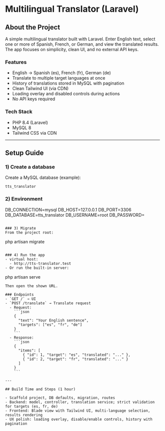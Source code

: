 # Multilingual Translator (Laravel)

## About the Project
A simple multilingual translator built with Laravel. Enter English text, select one or more of Spanish, French, or German, and view the translated results. The app focuses on simplicity, clean UI, and no external API keys.

### Features
- English → Spanish (es), French (fr), German (de)
- Translate to multiple target languages at once
- History of translations stored in MySQL with pagination
- Clean Tailwind UI (via CDN)
- Loading overlay and disabled controls during actions
- No API keys required

### Tech Stack
- PHP 8.4 (Laravel)
- MySQL 8
- Tailwind CSS via CDN

---

## Setup Guide

### 1) Create a database
Create a MySQL database (example):
```
tts_translator
```

### 2) Environment
DB_CONNECTION=mysql
DB_HOST=127.0.0.1
DB_PORT=3306
DB_DATABASE=tts_translator
DB_USERNAME=root
DB_PASSWORD=
```

### 3) Migrate
From the project root:
```
php artisan migrate
```

### 4) Run the app
- virtual host:
  - http://tts-translator.test
- Or run the built-in server:
```
php artisan serve
```
Then open the shown URL.

### Endpoints
- `GET /` → UI
- `POST /translate` → Translate request
  - Request:
    ```json
    {
      "text": "Your English sentence",
      "targets": ["es", "fr", "de"]
    }
    ```
  - Response:
    ```json
    {
      "items": [
        { "id": 1, "target": "es", "translated": "..." },
        { "id": 2, "target": "fr", "translated": "..." }
      ]
    }
    ```

---

## Build Time and Steps (1 hour)

- Scaffold project, DB defaults, migration, routes
- Backend: model, controller, translation service; strict validation for targets (es, fr, de)
- Frontend: Blade view with Tailwind UI, multi-language selection, results rendering
- UX polish: loading overlay, disable/enable controls, history with pagination
